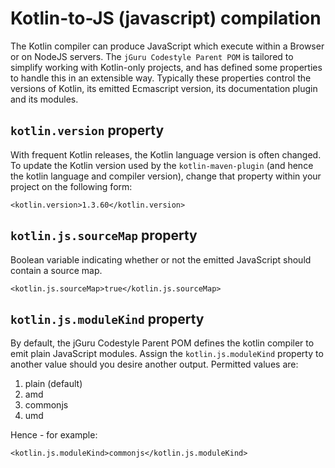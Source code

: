 # Kotlin-to-JS (javascript) compilation

The Kotlin compiler can produce JavaScript which execute within a Browser or on NodeJS servers.
The `jGuru Codestyle Parent POM` is tailored to simplify working with Kotlin-only projects,
and has defined some properties to handle this in an extensible way. Typically these properties
control the versions of Kotlin, its emitted Ecmascript version, its documentation plugin and its modules.

## `kotlin.version` property

With frequent Kotlin releases, the Kotlin language version is often changed. To update the Kotlin version 
used by the `kotlin-maven-plugin` (and hence the kotlin language and compiler version), change that property
within your project on the following form:

    <kotlin.version>1.3.60</kotlin.version>         

## `kotlin.js.sourceMap` property

Boolean variable indicating whether or not the emitted JavaScript should contain a source map. 

    <kotlin.js.sourceMap>true</kotlin.js.sourceMap>
    
## `kotlin.js.moduleKind` property

By default, the jGuru Codestyle Parent POM defines the kotlin compiler to emit plain JavaScript modules.
Assign the `kotlin.js.moduleKind` property to another value should you desire another output.
Permitted values are:

1. plain (default)
2. amd
3. commonjs
4. umd

Hence - for example:

    <kotlin.js.moduleKind>commonjs</kotlin.js.moduleKind>
        